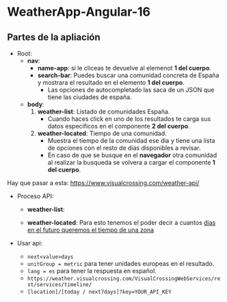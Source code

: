 # WeatherApp-Angular-16

## Partes de la apliación

- Root:
  - **nav**:
    - **name-app**: si le cliceas te devuelve al elemenot **1 del cuerpo**.
    - **search-bar**: Puedes buscar una comunidad concreta de España y mostrara el resultado en el elemento **1 del cuerpo**.
      - Las opciones de autocompletado las saca de un JSON que tiene las ciudades de españa.
  - **body**:
    1. **weather-list**: Listado de comunidades España.
        - Cuando haces click en uno de los resultados te carga sus datos especificos en el componente **2 del cuerpo**.
    2. **weather-located**: Tiempo de una comunidad.
        - Muestra el tiempo de la comunidad ese dia y tiene una lista de opciones con el resto de dias disponibles a revisar.
        - En caso de que se busque en el **navegador** otra comunidad al realizar la busqueda se volvera a cargar el componente **1 del cuerpo**.

Hay que pasar a esta: https://www.visualcrossing.com/weather-api/

- Proceso API:

  - **weather-list**:

  - **weather-located**:
    Para esto tenemos el poder decir a cuantos [dias en el futuro queremos el tiempo de una zona](https://www.visualcrossing.com/resources/documentation/weather-api/using-the-time-period-parameter-to-specify-dynamic-dates-for-weather-api-requests/) 


- Usar api:
  - `next<value>days`
  - `unitGroup = metric` para tener unidades europeas en el resultado.
  - `lang = es` para tener la respuesta en español.
  - `https://weather.visualcrossing.com/VisualCrossingWebServices/rest/services/timeline/`
  - `[location]/[today / next7days]?key=YOUR_API_KEY`